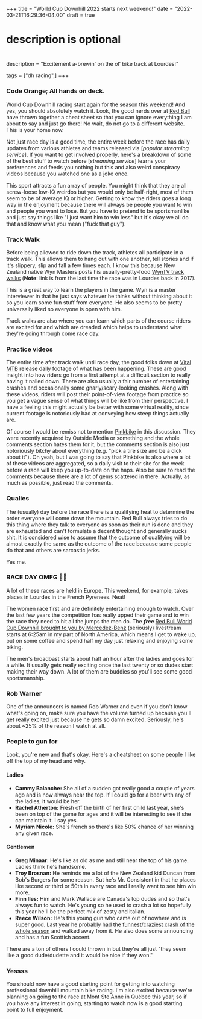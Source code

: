 +++
title = "World Cup Downhill 2022 starts next weekend!"
date = "2022-03-21T16:29:36-04:00"
draft = true
#
# description is optional
#
description = "Excitement a-brewin' on the ol' bike track at Lourdes!"

tags = ["dh racing",]
+++

### Code Orange; All hands on deck.

World Cup Downhill racing start again for the season this weekend! And yes, you should absolutely watch it. Look, the good nerds over at [Red Bull](https://www.redbull.com/int-en/need-to-know-lourdes-uci-mtb-world-cup-preview) have thrown together a cheat sheet so that you can ignore everything I am about to say and just go there! No wait, do not go to a different website. This is your home now.

Not just race day is a good time, the entire week before the race has daily updates from various athletes and teams released via [*popular streaming service*]. If you want to get involved properly, here's a breakdown of some of the best stuff to watch before [*streaming service*] learns your preferences and feeds you nothing but this and also weird conspiracy videos because you watched one as a joke once.

This sport attracts a fun array of people. You might think that they are all screw-loose low-IQ weirdos but you would only be half-right, most of them seem to be of average IQ or higher. Getting to know the riders goes a long way in the enjoyment because there will always be people you want to win and people you want to lose. But you have to pretend to be sportsmanlike and just say things like "I just want him to win less" but it's okay we all do that and know what you mean ("fuck that guy").

### Track Walk

Before being allowed to ride down the track, athletes all participate in a track walk. This allows them to hang out with one another, tell stories and if it's slippery, slip and fall a few times each. I know this because  New Zealand native Wyn Masters posts his usually-pretty-food [WynTV track walks](https://www.youtube.com/watch?v=iQSVBatQqQY) (**Note**: link is from the last time the race was in Lourdes back in 2017). 

This is a great way to learn the players in the game. Wyn is a master interviewer in that he just says whatever he thinks without thinking about it so you learn some fun stuff from everyone. He also seems to be pretty universally liked so everyone is open with him.

Track walks are also where you can learn which parts of the course riders are excited for and which are dreaded which helps to understand what they're going through come race day.

### Practice videos

The entire time after track walk until race day, the good folks down at [Vital MTB](https://www.vitalmtb.com/) release daily footage of what has been happening. These are good insight into how riders go from a first attempt at a difficult section to really having it nailed down. There are also usually a fair number of entertaining crashes and occasionally some gnarly/scary-looking crashes. Along with these videos, riders will post their point-of-view footage from practice so you get a vague sense of what things will be like from their perspective. I have a feeling this might actually be better with some virtual reality, since current footage is notoriously bad at conveying how steep things actually are.

Of course I would be remiss not to mention [Pinkbike](https://www.pinkbike.com) in this discussion. They were recently acquired by Outside Media or something and the whole comments section hates them for it, but the comments section is also just notoriously bitchy about everything (e.g. "pick a tire size and be a dick about it"). Oh yeah, but I was going to say that Pinkbike is also where a lot of these videos are aggregated, so a daily visit to their site for the week before a race will keep you up-to-date on the haps. Also be sure to read the comments because there are a lot of gems scattered in there. Actually, as much as possible, just read the comments.


### Qualies

The (usually) day before the race there is a qualifying heat to determine the order everyone will come down the mountain. Red Bull always tries to do this thing where they talk to everyone as soon as their run is done and they are exhausted and can't formulate a decent thought and generally sucks shit. It is considered wise to assume that the outcome of qualifying will be almost exactly the same as the outcome of the race because some people do that and others are sarcastic jerks.

Yes me.


### RACE DAY OMFG 🚴💨

A lot of these races are held in Europe. This weekend, for example, takes places in Lourdes in the French Pyrenees. Neat!

The women race first and are definitely entertaining enough to watch. Over the last few years the competition has really upped their game and to win the race they need to hit all the jumps the men do. The __*free*__ [Red Bull World Cup Downhill brought to you by Mercedez-Benz](https://www.redbull.com/int-en/events/uci-mountain-bike-world-cup-lourdes) (seriously) livestream starts at 6:25am in my part of North America, which means I get to wake up, put on some coffee and spend half my day just relaxing and enjoying some biking.

The men's broadbast starts about half an hour after the ladies and goes for a while. It usually gets really exciting once the last twenty or so dudes start making their way down. A lot of them are buddies so you'll see some good sportsmanship.

### Rob Warner

One of the announcers is named Rob Warner and even if you don't know what's going on, make sure you have the volume turned up because you'll get really excited just because he gets so damn excited. Seriously, he's about ~25% of the reason I watch at all.

### People to gun for

Look, you're new and that's okay. Here's a cheatsheet on some people I like off the top of my head and why.

#### Ladies

- **Cammy Balanche:** She all of a sudden got really good a couple of years ago and is now always near the top. If I could go for a beer with any of the ladies, it would be her.
- **Rachel Atherton:** Fresh off the birth of her first child last year, she's been on top of the game for ages and it will be interesting to see if she can maintain it. I say yes.
- **Myriam Nicole:** She's french so there's like 50% chance of her winning any given race.

#### Gentlemen

- **Greg Minaar:** He's like as old as me and still near the top of his game. Ladies think he's handsome.
- **Troy Brosnan:** He reminds me a lot of the New Zealand kid Duncan from Bob's Burgers for some reason. But he's Mr. Consistent in that he places like second or third or 50th in every race and I really want to see him win more.
- **Finn Iles:** Him and Mark Wallace are Canada's top dudes and so that's always fun to watch. He's young so he used to crash a lot so hopefully this year he'll be the perfect mix of zesty and italian.
- **Reece Wilson:** He's this young gun who came out of nowhere and is super good. Last year he probably had the [funnest/craziest crash of the whole season](https://www.youtube.com/watch?v=kh15vDDwRGE) and walked away from it. He also does some announcing and has a fun Scottish accent.

There are a ton of others I could thrown in but they're all just "they seem like a good dude/dudette and it would be nice if they won."

### Yessss

You should now have a good starting point for getting into watching professional downhill mountain bike racing. I'm also excited because we're planning on going to the race at Mont Ste Anne in Québec this year, so if you have any interest in going, starting to watch now is a good starting point to full enjoyment.